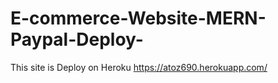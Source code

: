 # E-commerce-Website-MERN-Paypal-Deploy-

This site is Deploy on Heroku https://atoz690.herokuapp.com/
